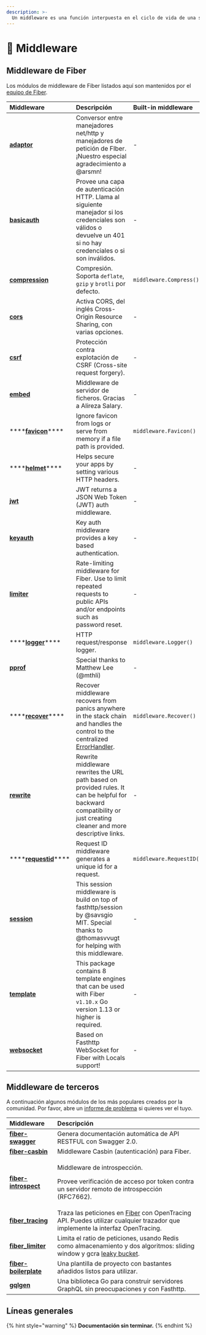 ```yaml
---
description: >-
  Un middleware es una función interpuesta en el ciclo de vida de una solicitud HTTP con acceso al contexto o "Context" que se utiliza para realizar una acción específica, por ejemplo registrar cada solicitud o habilitar CORS.
---
```


# 🧬 Middleware

## Middleware de Fiber

 Los módulos de middleware de Fiber listados aquí son mantenidos por el [equipo de Fiber](https://github.com/orgs/gofiber/people).

| Middleware                                                                                                           | Descripción                                                                                                                                                         | Built-in middleware      |
|:-------------------------------------------------------------------------------------------------------------------- |:------------------------------------------------------------------------------------------------------------------------------------------------------------------- |:------------------------ |
| [**adaptor**](https://github.com/gofiber/adaptor)                                                                    | Conversor entre manejadores net/http y manejadores de petición de FIber. ¡Nuestro especial agradecimiento a @arsmn!                                                 | -                        |
| [**basicauth**](https://github.com/gofiber/basicauth)                                                                | Provee una capa de autenticación HTTP. Llama al siguiente manejador si los credenciales son válidos o devuelve un 401 si no hay credenciales o si son inválidos.    | -                        |
| [**compression**](https://github.com/Fenny/fiber/blob/master/middleware/compress.md)                                 | Compresión. Soporta `deflate`, `gzip` y `brotli` por defecto.                                                                                                       | `middleware.Compress()`  |
| [**cors**](https://github.com/gofiber/cors)                                                                          | Activa CORS, del inglés Cross-Origin Resource Sharing, con varias opciones.                                                                                         | -                        |
| [**csrf**](https://github.com/gofiber/csrf)                                                                          | Protección contra explotación de CSRF (Cross-site request forgery).                                                                                                 | -                        |
| [**embed**](https://github.com/gofiber/embed)                                                                        | Middleware de servidor de ficheros. Gracias a Alireza Salary.                                                                                                       | -                        |
| \*\*\*\*[**favicon**](https://github.com/gofiber/fiber/blob/master/middleware/favicon.md)\*\*\*\*    | Ignore favicon from logs or serve from memory if a file path is provided.                                                                                           | `middleware.Favicon()`   |
| \*\*\*\*[**helmet**](https://github.com/gofiber/helmet)\*\*\*\*                                      | Helps secure your apps by setting various HTTP headers.                                                                                                             | -                        |
| [**jwt**](https://github.com/gofiber/jwt)                                                                            | JWT returns a JSON Web Token \(JWT\) auth middleware.                                                                                                             | -                        |
| [**keyauth**](https://github.com/gofiber/keyauth)                                                                    | Key auth middleware provides a key based authentication.                                                                                                            | -                        |
| [**limiter**](https://github.com/gofiber/limiter)                                                                    | Rate-limiting middleware for Fiber. Use to limit repeated requests to public APIs and/or endpoints such as password reset.                                          | -                        |
| \*\*\*\*[**logger**](https://github.com/gofiber/fiber/blob/master/middleware/logger.md)\*\*\*\*      | HTTP request/response logger.                                                                                                                                       | `middleware.Logger()`    |
| [**pprof**](https://github.com/gofiber/pprof)                                                                        | Special thanks to Matthew Lee \(@mthli\)                                                                                                                          | -                        |
| \*\*\*\*[**recover**](https://github.com/gofiber/fiber/blob/master/middleware/recover_id.md)\*\*\*\* | Recover middleware recovers from panics anywhere in the stack chain and handles the control to the centralized[ ErrorHandler](error-handling.md).                   | `middleware.Recover()`   |
| [**rewrite**](https://github.com/gofiber/rewrite)                                                                    | Rewrite middleware rewrites the URL path based on provided rules. It can be helpful for backward compatibility or just creating cleaner and more descriptive links. | -                        |
| \*\*\*\*[**requestid**](https://github.com/Fenny/fiber/blob/master/middleware/request_id.md)\*\*\*\* | Request ID middleware generates a unique id for a request.                                                                                                          | `middleware.RequestID()` |
| [**session**](https://github.com/gofiber/session)                                                                    | This session middleware is build on top of fasthttp/session by @savsgio MIT. Special thanks to @thomasvvugt for helping with this middleware.                       | -                        |
| [**template**](https://github.com/gofiber/template)                                                                  | This package contains 8 template engines that can be used with Fiber `v1.10.x` Go version 1.13 or higher is required.                                               | -                        |
| [**websocket**](https://github.com/gofiber/websocket)                                                                | Based on Fasthttp WebSocket for Fiber with Locals support!                                                                                                          | -                        |

## Middleware de terceros

A continuación algunos módulos de los más populares creados por la comunidad. Por favor, abre un [informe de problema](https://github.com/gofiber/fiber/issues) si quieres ver el tuyo.

<table>
  <thead>
    <tr>
      <th style="text-align:left">Middleware</th>
      <th style="text-align:left">Descripción</th>
    </tr>
  </thead>
  <tbody>
    <tr>
      <td style="text-align:left"><a href="https://github.com/arsmn/fiber-swagger"><b>fiber-swagger</b></a>
      </td>
      <td style="text-align:left">Genera documentación automática de API RESTFUL con Swagger 2.0.</td>
    </tr>
    <tr>
      <td style="text-align:left"><a href="https://github.com/arsmn/fiber-casbin"><b>fiber-casbin</b></a>
      </td>
      <td style="text-align:left">Middleware Casbin (autenticación) para Fiber.</td>
    </tr>
    <tr>
      <td style="text-align:left"><a href="https://github.com/arsmn/fiber-introspect"><b>fiber-introspect</b></a>
      </td>
      <td style="text-align:left">
        <p>Middleware de introspección.</p>
        <p>Provee verificación de acceso por token contra un servidor remoto de introspección (RFC7662).</p>
      </td>
    </tr>
    <tr>
      <td style="text-align:left"><a href="https://github.com/shareed2k/fiber_tracing"><b>fiber_tracing</b></a>
      </td>
      <td style="text-align:left">Traza las peticiones en <a href="https://gofiber.io/">Fiber</a>  con OpenTracing API. Puedes utilizar cualquier trazador que implemente la interfaz OpenTracing.</td>
    </tr>
    <tr>
      <td style="text-align:left"><a href="https://github.com/shareed2k/fiber_limiter"><b>fiber_limiter</b></a>
      </td>
      <td style="text-align:left">Limita el ratio de peticiones, usando Redis como almacenamiento y dos algoritmos: sliding window y gcra <a href="https://en.wikipedia.org/wiki/Leaky_bucket">leaky bucket</a>.
      </td>
    </tr>
    <tr>
      <td style="text-align:left"><a href="https://github.com/thomasvvugt/fiber-boilerplate"><b>fiber-boilerplate</b></a>
      </td>
      <td style="text-align:left">Una plantilla de proyecto con bastantes añadidos listos para utilizar.</td>
    </tr>
    <tr>
      <td style="text-align:left"><a href="https://github.com/arsmn/gqlgen"><b>gqlgen</b></a>
      </td>
      <td style="text-align:left">Una biblioteca Go para construir servidores GraphQL sin preocupaciones y con Fasthttp.</td>
    </tr>
  </tbody>
</table>

## Líneas generales

{% hint style="warning" %}
**Documentación sin terminar.**
{% endhint %}

